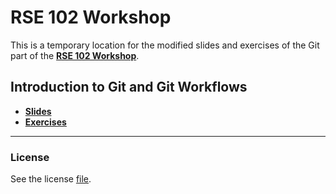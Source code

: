 # RSE 102 Workshop

This is a temporary location for the modified slides and exercises of the Git part of the **[RSE 102 Workshop](https://github.com/RSE-102)**.

## Introduction to Git and Git Workflows

- **[Slides](./slides/)**
- **[Exercises](./exercises/)**

----
### License

See the license [file](LICENSE.txt).
